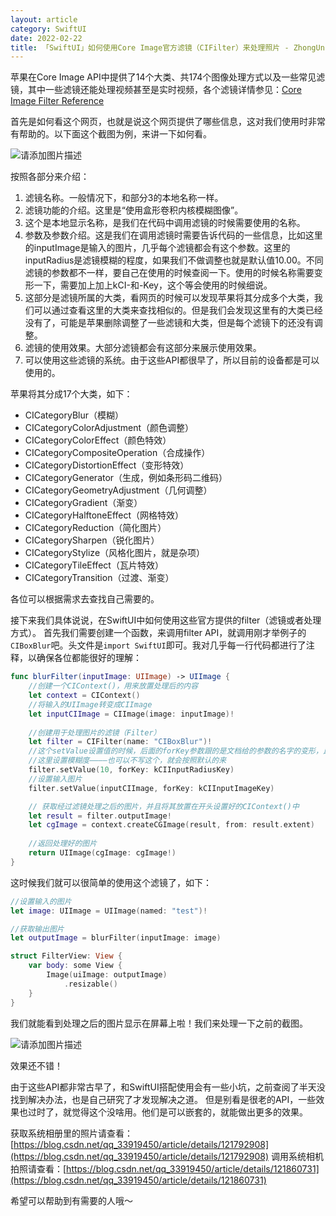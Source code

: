 ```yaml
---
layout: article
category: SwiftUI
date: 2022-02-22
title: 「SwiftUI」如何使用Core Image官方滤镜（CIFilter）来处理照片 - ZhongUncle
---
```

<!-- excerpt-start -->
苹果在Core Image API中提供了14个大类、共174个图像处理方式以及一些常见滤镜，其中一些滤镜还能处理视频甚至是实时视频，各个滤镜详情参见：[Core Image Filter Reference](https://developer.apple.com/library/archive/documentation/GraphicsImaging/Reference/CoreImageFilterReference/index.html#//apple_ref/doc/filter/ci/CIColorClamp)

首先是如何看这个网页，也就是说这个网页提供了哪些信息，这对我们使用时非常有帮助的。以下面这个截图为例，来讲一下如何看。

![请添加图片描述](https://img-blog.csdnimg.cn/b760cad550984160a1702ba628f4d912.jpg?x-oss-process=image/watermark,type_d3F5LXplbmhlaQ,shadow_50,text_Q1NETiBAemhvbmd1bmNsZQ==,size_20,color_FFFFFF,t_70,g_se,x_16)

按照各部分来介绍：

 1. 滤镜名称。一般情况下，和部分3的本地名称一样。
 2. 滤镜功能的介绍。这里是“使用盒形卷积内核模糊图像”。
 3. 这个是本地显示名称，是我们在代码中调用滤镜的时候需要使用的名称。
 4. 参数及参数介绍。这是我们在调用滤镜时需要告诉代码的一些信息，比如这里的inputImage是输入的图片，几乎每个滤镜都会有这个参数。这里的inputRadius是滤镜模糊的程度，如果我们不做调整也就是默认值10.00。不同滤镜的参数都不一样，要自己在使用的时候查阅一下。使用的时候名称需要变形一下，需要加上加上kCI-和-Key，这个等会使用的时候细说。
 5. 这部分是滤镜所属的大类，看网页的时候可以发现苹果将其分成多个大类，我们可以通过查看这里的大类来查找相似的。但是我们会发现这里有的大类已经没有了，可能是苹果删除调整了一些滤镜和大类，但是每个滤镜下的还没有调整。
 6. 滤镜的使用效果。大部分滤镜都会有这部分来展示使用效果。
 7. 可以使用这些滤镜的系统。由于这些API都很早了，所以目前的设备都是可以使用的。

苹果将其分成17个大类，如下：

 - CICategoryBlur（模糊）
 - CICategoryColorAdjustment（颜色调整）
 - CICategoryColorEffect（颜色特效）
 - CICategoryCompositeOperation（合成操作）
 - CICategoryDistortionEffect（变形特效）
 - CICategoryGenerator（生成，例如条形码二维码）
 - CICategoryGeometryAdjustment（几何调整）
 - CICategoryGradient（渐变）
 - CICategoryHalftoneEffect（网格特效）
 - CICategoryReduction（简化图片）
 - CICategorySharpen（锐化图片）
 - CICategoryStylize（风格化图片，就是杂项）
 - CICategoryTileEffect（瓦片特效）
 - CICategoryTransition（过渡、渐变）
 
 各位可以根据需求去查找自己需要的。

接下来我们具体说说，在SwiftUI中如何使用这些官方提供的filter（滤镜或者处理方式）。
首先我们需要创建一个函数，来调用filter API，就调用刚才举例子的`CIBoxBlur`吧。头文件是`import SwiftUI`即可。我对几乎每一行代码都进行了注释，以确保各位都能很好的理解：
```swift
func blurFilter(inputImage: UIImage) -> UIImage {
    //创建一个CIContext()，用来放置处理后的内容
    let context = CIContext()
    //将输入的UIImage转变成CIImage
    let inputCIImage = CIImage(image: inputImage)!
    
    //创建用于处理图片的滤镜（Filter）
    let filter = CIFilter(name: "CIBoxBlur")!
    //这个setValue设置值的时候，后面的forKey参数跟的是文档给的参数的名字的变形，比如这里官网给的是inputRadius，加上kCI-和-Key就是应该填的参数了。
    //这里设置模糊度————也可以不写这个，就会按照默认的来
    filter.setValue(10, forKey: kCIInputRadiusKey)
    //设置输入图片
    filter.setValue(inputCIImage, forKey: kCIInputImageKey)

    // 获取经过滤镜处理之后的图片，并且将其放置在开头设置好的CIContext()中
    let result = filter.outputImage!
    let cgImage = context.createCGImage(result, from: result.extent)
    
    //返回处理好的图片
    return UIImage(cgImage: cgImage!)
}
```
这时候我们就可以很简单的使用这个滤镜了，如下：

```swift
//设置输入的图片
let image: UIImage = UIImage(named: "test")!

//获取输出图片
let outputImage = blurFilter(inputImage: image)

struct FilterView: View {
    var body: some View {
        Image(uiImage: outputImage)
            .resizable()
    }
}
```
我们就能看到处理之后的图片显示在屏幕上啦！我们来处理一下之前的截图。

![请添加图片描述](https://img-blog.csdnimg.cn/12a8a4dd2e3c445abaf86ffd2375d5de.png?x-oss-process=image/watermark,type_d3F5LXplbmhlaQ,shadow_50,text_Q1NETiBAemhvbmd1bmNsZQ==,size_19,color_FFFFFF,t_70,g_se,x_16)

效果还不错！

由于这些API都非常古早了，和SwiftUI搭配使用会有一些小坑，之前查阅了半天没找到解决办法，也是自己研究了才发现解决之道。
但是别看是很老的API，一些效果也过时了，就觉得这个没啥用。他们是可以嵌套的，就能做出更多的效果。

获取系统相册里的照片请查看：[https://blog.csdn.net/qq_33919450/article/details/121792908](https://blog.csdn.net/qq_33919450/article/details/121792908)
调用系统相机拍照请查看：[https://blog.csdn.net/qq_33919450/article/details/121860731](https://blog.csdn.net/qq_33919450/article/details/121860731)

希望可以帮助到有需要的人哦～